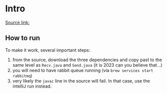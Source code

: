 # Intro

[Source link:](https://www.rabbitmq.com/tutorials/tutorial-one-java.html)

## How to run
To make it work, several important steps:
1. from the source, download the three dependencies and copy past to the same level as `Recv.java` and `Send.java` (it is 2023 can you believe that...)
2. you will need to have rabbit queue running (via `brew services start rabbitmq`)
3. very likely the `javac` line in the source will fail. In that case, use the intelliJ run instead.